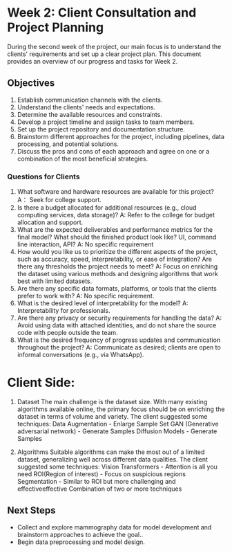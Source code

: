 # Week 2: Client Consultation and Project Planning

During the second week of the project, our main focus is to understand the clients' requirements and set up a clear project plan. This document provides an overview of our progress and tasks for Week 2.

## Objectives

1. Establish communication channels with the clients.
2. Understand the clients' needs and expectations.
3. Determine the available resources and constraints.
4. Develop a project timeline and assign tasks to team members.
5. Set up the project repository and documentation structure.
6. Brainstorm different approaches for the project, including pipelines, data processing, and potential solutions.
7. Discuss the pros and cons of each approach and agree on one or a combination of the most beneficial strategies.

### Questions for Clients

1. What software and hardware resources are available for this project?
    A： Seek for college support.
2. Is there a budget allocated for additional resources (e.g., cloud computing services, data storage)?
    A: Refer to the college for budget allocation and support.
3. What are the expected deliverables and performance metrics for the final model? What should the finished product look like? UI, command line interaction, API?
    A: No specific requirement
4. How would you like us to prioritize the different aspects of the project, such as accuracy, speed, interpretability, or ease of integration? Are there any thresholds the project needs to meet?
    A: Focus on enriching the dataset using various methods and designing algorithms that work best with limited datasets.
5. Are there any specific data formats, platforms, or tools that the clients prefer to work with?
    A: No specific requirement.
6. What is the desired level of interpretability for the model?
    A: Interpretability for professionals.
7. Are there any privacy or security requirements for handling the data?
    A: Avoid using data with attached identities, and do not share the source code with people outside the team.
8. What is the desired frequency of progress updates and communication throughout the project?
    A: Communicate as desired; clients are open to informal conversations (e.g., via WhatsApp).

# Client Side:
1. Dataset
The main challenge is the dataset size. With many existing algorithms available online, the primary focus should be on enriching the dataset in terms of volume and variety. The client suggested some techniques:
Data Augmentation - Enlarge Sample Set
GAN (Generative adversarial network) - Generate Samples
Diffusion Models - Generate Samples

2. Algorithms
Suitable algorithms can make the most out of a limited dataset, generalizing well across different data qualities. The client suggested some techniques:
Vision Transformers - Attention is all you need
ROI(Region of interest) - Focus on suspicious regions
Segmentation - Similar to ROI but more challenging and effectiveeffective
Combination of two or more techniques

## Next Steps

- Collect and explore mammography data for model development and brainstorm approaches to achieve the goal..
- Begin data preprocessing and model design.

